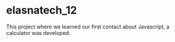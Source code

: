 # elasnatech_12
This project where we learned our first contact about Javascript, a calculator was developed.
